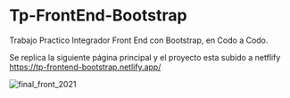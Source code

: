 # Tp-FrontEnd-Bootstrap

Trabajo Practico Integrador Front End con Bootstrap, en Codo a Codo.

Se replica la siguiente página principal y el proyecto esta subido a netflify https://tp-frontend-bootstrap.netlify.app/


![final_front_2021](https://user-images.githubusercontent.com/65735159/164875574-706925eb-03de-4539-ac86-c2fb921dada0.jpg)


